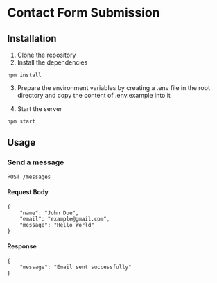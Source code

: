# Contact Form Submission

## Installation
1. Clone the repository
2. Install the dependencies
```
npm install
```
3. Prepare the environment variables by creating a .env file in the root directory and copy the content of .env.example into it

4. Start the server
```
npm start
```

## Usage

### Send a message
```
POST /messages
```
#### Request Body
```
{
    "name": "John Doe",
    "email": "example@gmail.com",
    "message": "Hello World"
}
```
#### Response
```
{
    "message": "Email sent successfully"
}
```

